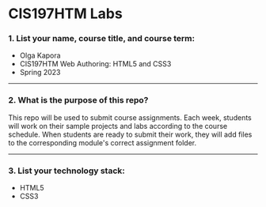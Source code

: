 # CIS197HTM Labs

### 1. List your name, course title, and course term:

- Olga Kapora
- CIS197HTM Web Authoring: HTML5 and CSS3
- Spring 2023

---

### 2. What is the purpose of this repo?

This repo will be used to submit course assignments.
Each week, students will work on their sample projects
and labs according to the course schedule.
When students are ready to submit their work,
they will add files to the corresponding module's
correct assignment folder.

---

### 3. List your technology stack:

- HTML5
- CSS3
